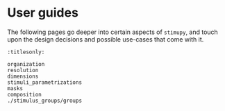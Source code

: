 # User guides

The following pages go deeper into certain aspects of `stimupy`,
and touch upon the design decisions and possible use-cases that come with it.


```{toctree}
:titlesonly:

organization
resolution
dimensions
stimuli_parametrizations
masks
composition
./stimulus_groups/groups
```